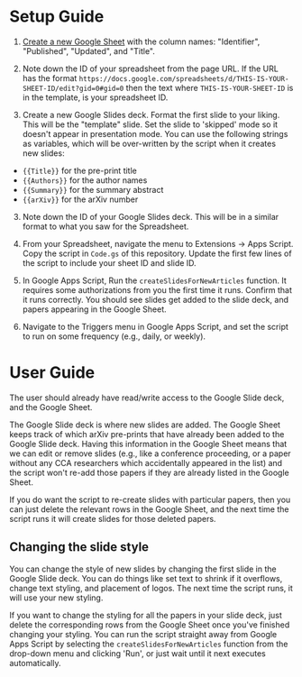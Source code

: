 
# Setup Guide

1. [Create a new Google Sheet](https://docs.google.com/spreadsheets/create) with the column names: "Identifier", "Published", "Updated", and "Title". 

2. Note down the ID of your spreadsheet from the page URL. If the URL has the format `https://docs.google.com/spreadsheets/d/THIS-IS-YOUR-SHEET-ID/edit?gid=0#gid=0` then the text where `THIS-IS-YOUR-SHEET-ID` is in the template, is your spreadsheet ID.

2. Create a new Google Slides deck. Format the first slide to your liking. This will be the "template" slide. Set the slide to 'skipped' mode so it doesn't appear in presentation mode. You can use the following strings as variables, which will be over-written by the script when it creates new slides:
  - `{{Title}}` for the pre-print title
  - `{{Authors}}` for the author names
  - `{{Summary}}` for the summary abstract
  - `{{arXiv}}` for the arXiv number

3. Note down the ID of your Google Slides deck. This will be in a similar format to what you saw for the Spreadsheet.

4. From your Spreadsheet, navigate the menu to Extensions -> Apps Script. Copy the script in `Code.gs` of this repository. Update the first few lines of the script to include your sheet ID and slide ID.

5. In Google Apps Script, Run the `createSlidesForNewArticles` function. It requires some authorizations from you the first time it runs. Confirm that it runs correctly. You should see slides get added to the slide deck, and papers appearing in the Google Sheet.

5. Navigate to the Triggers menu in Google Apps Script, and set the script to run on some frequency (e.g., daily, or weekly).


# User Guide

The user should already have read/write access to the Google Slide deck, and the Google Sheet.

The Google Slide deck is where new slides are added. The Google Sheet keeps track of which arXiv pre-prints that have already been added to the Google Slide deck. Having this information in the Google Sheet means that we can edit or remove slides (e.g., like a conference proceeding, or a paper without any CCA researchers which accidentally appeared in the list) and the script won't re-add those papers if they are already listed in the Google Sheet.

If you do want the script to re-create slides with particular papers, then you can just delete the relevant rows in the Google Sheet, and the next time the script runs it will create slides for those deleted papers.

## Changing the slide style

You can change the style of new slides by changing the first slide in the Google Slide deck. You can do things like set text to shrink if it overflows, change text styling, and placement of logos. The next time the script runs, it will use your new styling.


If you want to change the styling for all the papers in your slide deck, just delete the corresponding rows from the Google Sheet once you've finished changing your styling. You can run the script straight away from Google Apps Script by selecting the `createSlidesForNewArticles` function from the drop-down menu and clicking 'Run', or just wait until it next executes automatically.

